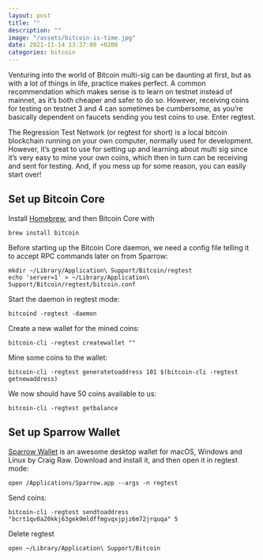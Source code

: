 ```yaml
---
layout: post
title: ""
description: ""
image: "/assets/bitcoin-is-time.jpg"
date: 2021-11-14 13:37:00 +0200
categories: bitcoin
---
```


Venturing into the world of Bitcoin multi-sig can be daunting at first, but as with a lot of things in life‚ practice makes perfect. A common recommendation which makes sense is to learn on testnet instead of mainnet, as it’s both cheaper and safer to do so. However, receiving coins for testing on testnet 3 and 4 can sometimes be cumbersome, as you’re basically dependent on faucets sending you test coins to use. Enter regtest.

The Regression Test Network (or regtest for short) is a local bitcoin blockchain running on your own computer, normally used for development. However, it’s great to use for setting up and learning about multi sig since it’s very easy to mine your own coins, which then in turn can be receiving and sent for testing. And, if you mess up for some reason, you can easily start over!

## Set up Bitcoin Core

Install [Homebrew](https://brew.sh), and then Bitcoin Core with

```shell
brew install bitcoin
```

Before starting up the Bitcoin Core daemon, we need a config file telling it to accept RPC commands later on from Sparrow:

```shell
mkdir ~/Library/Application\ Support/Bitcoin/regtest
echo 'server=1' > ~/Library/Application\ Support/Bitcoin/regtest/bitcoin.conf
```

Start the daemon in regtest mode:

```shell
bitcoind -regtest -daemon
```

Create a new wallet for the mined coins:

```shell
bitcoin-cli -regtest createwallet ""
```

Mine some coins to the wallet:

```shell
bitcoin-cli -regtest generatetoaddress 101 $(bitcoin-cli -regtest getnewaddress)
```

We now should have 50 coins available to us:

```shell
bitcoin-cli -regtest getbalance
```

## Set up Sparrow Wallet

[Sparrow Wallet](https://sparrowwallet.com) is an awesome desktop wallet for macOS, Windows and Linux by Craig Raw. Download and install it, and then open it in regtest mode:

```shell
open /Applications/Sparrow.app --args -n regtest
```

Send coins:

```shell
bitcoin-cli -regtest sendtoaddress "bcrt1qv0a20kkj63gek9mldffmgvqxjpjz6m72jrquqa" 5
```

Delete regtest

```shell
open ~/Library/Application\ Support/Bitcoin
```
